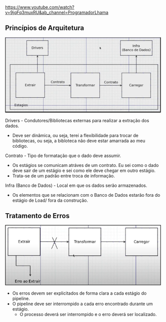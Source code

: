 https://www.youtube.com/watch?v=9jqFq3muxRU&ab_channel=ProgramadorLhama


## Princípios de Arquitetura

![](arquitetura.PNG)

Drivers - Condutores/Bibliotecas externas para realizar a extração dos dados.
* Deve ser dinâmica, ou seja, terei a flexibilidade para trocar de bibliotecas, ou seja, a bibloteca não deve estar amarrada ao meu código.

Contrato - Tipo de formatação que o dado deve assumir.
* Os estágios se comunicam atráves de um contrato. Eu sei como o dado deve sair de um estágio e sei como ele deve chegar em outro estágio.
* Trata-se de um padrão entre troca de informação.

Infra (Banco de Dados) - Local em que os dados serão armazenados.
* Os elementos que se relacionam com o Banco de Dados estarão fora do estágio de Load/ fora da construção.

## Tratamento de Erros

![](tratamentoErro.PNG)

* Os erros devem ser explicitados de forma clara a cada estágio do pipeline.
* O pipeline deve ser interrompido a cada erro encontrado durante um estágio.
    * O processo deverá ser interrompido e o erro deverá ser localizado.